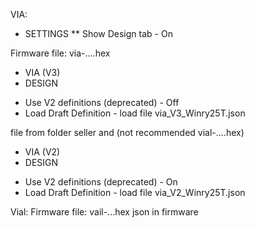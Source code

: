 VIA:
* SETTINGS
** Show Design tab - On

Firmware file: via-....hex
* VIA (V3)
* DESIGN
- Use V2 definitions (deprecated) - Off
- Load Draft Definition - load file via_V3_Winry25T.json

file from folder seller and (not recommended vial-....hex)
* VIA (V2)
* DESIGN
- Use V2 definitions (deprecated) - On
- Load Draft Definition - load file via_V2_Winry25T.json

Vial:
Firmware file: vail-...hex
json in firmware
